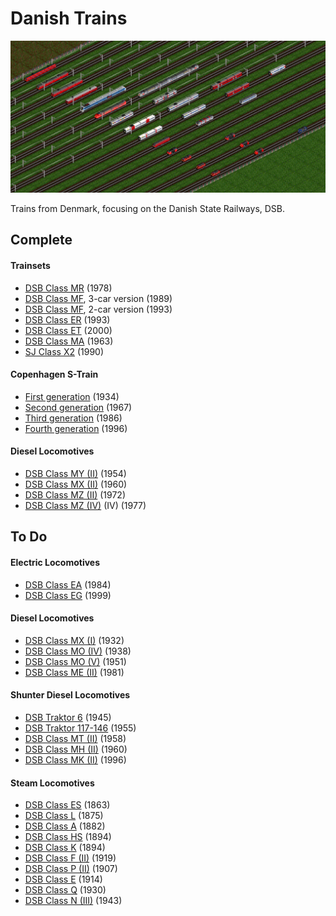 # Danish Trains

![Danish Trains roster](/docs/0-9-0_full.png)

Trains from Denmark, focusing on the Danish State Railways, DSB. 

## Complete
#### Trainsets
- [DSB Class MR](https://www.jernbanen.dk/lyntog.php?typenr=9) (1978)
- [DSB Class MF](https://www.jernbanen.dk/lyntog.php?typenr=5), 3-car version (1989)
- [DSB Class MF](https://www.jernbanen.dk/lyntog.php?typenr=5), 2-car version (1993)
- [DSB Class ER](https://www.jernbanen.dk/lyntog.php?typenr=6) (1993)
- [DSB Class ET](https://www.jernbanen.dk/lyntog.php?typenr=7) (2000)
- [DSB Class MA](https://www.jernbanen.dk/lyntog.php?typenr=3) (1963)
- [SJ Class X2](https://en.wikipedia.org/wiki/X_2000) (1990)

#### Copenhagen S-Train
- [First generation](https://www.jernbanen.dk/s-tog.php?typenr=51) (1934)
- [Second generation](https://www.jernbanen.dk/s-tog.php?typenr=52) (1967)
- [Third generation](https://www.jernbanen.dk/s-tog.php?typenr=53) (1986)
- [Fourth generation](https://www.jernbanen.dk/s-tog.php?typenr=54) (1996)


#### Diesel Locomotives
- [DSB Class MY (II)](https://www.jernbanen.dk/motor.php?s=8&litra=MY&typenr=2) (1954)
- [DSB Class MX (II)](https://www.jernbanen.dk/motor.php?s=8&litra=MX&typenr=2) (1960)
- [DSB Class MZ (II)](https://www.jernbanen.dk/motor.php?s=8&litra=MZ&typenr=2) (1972)
- [DSB Class MZ (IV)](https://www.jernbanen.dk/motor.php?s=8&litra=MZ&typenr=4) (IV) (1977)


## To Do

#### Electric Locomotives
- [DSB Class EA](https://www.jernbanen.dk/motor.php?s=8&litra=EA) (1984)
- [DSB Class EG](https://www.jernbanen.dk/motor.php?s=8&litra=EG&typenr=) (1999)

#### Diesel Locomotives
- [DSB Class MX (I)](https://www.jernbanen.dk/motor.php?s=8&litra=MX&typenr=1) (1932)
- [DSB Class MO (IV)](https://www.jernbanen.dk/motor.php?s=8&litra=MO&typenr=4) (1938)
- [DSB Class MO (V)](https://www.jernbanen.dk/motor.php?s=8&litra=MT&typenr=2) (1951)
- [DSB Class ME (II)](https://www.jernbanen.dk/motor.php?s=8&litra=ME&typenr=2) (1981)

#### Shunter Diesel Locomotives
- [DSB Traktor 6](https://www.jernbanen.dk/motor_solo.php?s=9&lokid=21) (1945)
- [DSB Traktor 117-146](https://www.jernbanen.dk/motor.php?s=9&litra=&typenr=17) (1955)
- [DSB Class MT (II)](https://www.jernbanen.dk/motor.php?s=8&litra=MT&typenr=2) (1958)
- [DSB Class MH (II)](https://www.jernbanen.dk/motor.php?s=8&litra=MH&typenr=2) (1960)
- [DSB Class MK (II)](https://www.jernbanen.dk/motor.php?s=8&litra=MK&typenr=2) (1996)

#### Steam Locomotives
- [DSB Class ES](https://www.jernbanen.dk/damp.php?s=1&litra=ES&typenr=) (1863)
- [DSB Class L](https://www.jernbanen.dk/damp.php?s=1&litra=L&typenr=) (1875)
- [DSB Class A](https://www.jernbanen.dk/damp.php?s=1&litra=A&typenr=0) (1882)
- [DSB Class HS](https://www.jernbanen.dk/damp.php?s=1&litra=HS&typenr=2) (1894)
- [DSB Class K](https://www.jernbanen.dk/damp.php?s=1&litra=K&typenr=) (1894)
- [DSB Class F (II)](https://www.jernbanen.dk/damp.php?s=1&litra=F&typenr=2) (1919)
- [DSB Class P (II)](https://www.jernbanen.dk/damp.php?s=1&litra=P&typenr=2) (1907)
- [DSB Class E](https://www.jernbanen.dk/damp.php?s=1&litra=E&typenr=0) (1914)
- [DSB Class Q](https://www.jernbanen.dk/damp.php?s=1&litra=Q&typenr=) (1930)
- [DSB Class N (III)](https://www.jernbanen.dk/damp.php?s=1&litra=N&typenr=3) (1943)